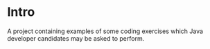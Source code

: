 # Intro  
A project containing examples of some coding exercises which Java developer candidates may be asked to perform.